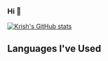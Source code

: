 ### Hi 👋

[![Krish's GitHub stats](https://github-readme-stats.vercel.app/api?username=altodev7&count_private=true&show_icons=true&theme=tokyonight)](https://github.com/anuraghazra/github-readme-stats)

<!-- [![Top Langs](https://github-readme-stats.vercel.app/api/top-langs/?username=altodev7&theme=algolia)](https://github.com/anuraghazra/github-readme-stats) -->


## Languages I've Used
